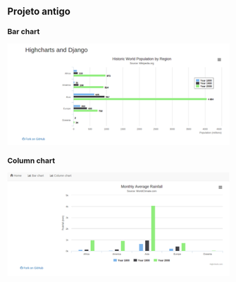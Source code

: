 ## Projeto antigo

### Bar chart

![img](img/old_img/basic_bar.png)

### Column chart

![img](img/old_img/columnchart.png)